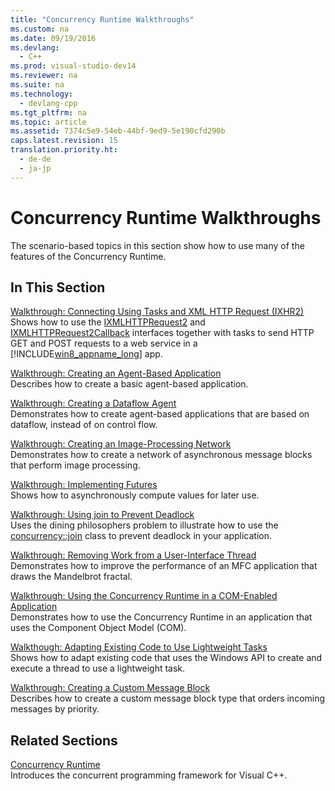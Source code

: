 ```yaml
---
title: "Concurrency Runtime Walkthroughs"
ms.custom: na
ms.date: 09/19/2016
ms.devlang: 
  - C++
ms.prod: visual-studio-dev14
ms.reviewer: na
ms.suite: na
ms.technology: 
  - devlang-cpp
ms.tgt_pltfrm: na
ms.topic: article
ms.assetid: 7374c5e9-54eb-44bf-9ed9-5e190cfd290b
caps.latest.revision: 15
translation.priority.ht: 
  - de-de
  - ja-jp
---
```

# Concurrency Runtime Walkthroughs
The scenario-based topics in this section show how to use many of the features of the Concurrency Runtime.  
  
## In This Section  
 [Walkthrough: Connecting Using Tasks and XML HTTP Request (IXHR2)](../vs140/Walkthrough--Connecting-Using-Tasks-and-XML-HTTP-Requests.md)  
 Shows how to use the [IXMLHTTPRequest2](assetId:///bbc11c4a-aecf-4d6d-8275-3e852e309908) and [IXMLHTTPRequest2Callback](assetId:///aa4b3f4c-6e28-458b-be25-6cce8865fc71) interfaces together with tasks to send HTTP GET and POST requests to a web service in a [!INCLUDE[win8_appname_long](../vs140/includes/win8_appname_long_md.md)] app.  
  
 [Walkthrough: Creating an Agent-Based Application](../vs140/Walkthrough--Creating-an-Agent-Based-Application.md)  
 Describes how to create a basic agent-based application.  
  
 [Walkthrough: Creating a Dataflow Agent](../vs140/Walkthrough--Creating-a-Dataflow-Agent.md)  
 Demonstrates how to create agent-based applications that are based on dataflow, instead of on control flow.  
  
 [Walkthrough: Creating an Image-Processing Network](../vs140/Walkthrough--Creating-an-Image-Processing-Network.md)  
 Demonstrates how to create a network of asynchronous message blocks that perform image processing.  
  
 [Walkthrough: Implementing Futures](../vs140/Walkthrough--Implementing-Futures.md)  
 Shows how to asynchronously compute values for later use.  
  
 [Walkthrough: Using join to Prevent Deadlock](../vs140/Walkthrough--Using-join-to-Prevent-Deadlock.md)  
 Uses the dining philosophers problem to illustrate how to use the [concurrency::join](../vs140/join-Class.md) class to prevent deadlock in your application.  
  
 [Walkthrough: Removing Work from a User-Interface Thread](../vs140/Walkthrough--Removing-Work-from-a-User-Interface-Thread.md)  
 Demonstrates how to improve the performance of an MFC application that draws the Mandelbrot fractal.  
  
 [Walkthrough: Using the Concurrency Runtime in a COM-Enabled Application](../vs140/Walkthrough--Using-the-Concurrency-Runtime-in-a-COM-Enabled-Application.md)  
 Demonstrates how to use the Concurrency Runtime in an application that uses the Component Object Model (COM).  
  
 [Walkthough: Adapting Existing Code to Use Lightweight Tasks](../vs140/Walkthrough--Adapting-Existing-Code-to-Use-Lightweight-Tasks.md)  
 Shows how to adapt existing code that uses the Windows API to create and execute a thread to use a lightweight task.  
  
 [Walkthrough: Creating a Custom Message Block](../vs140/Walkthrough--Creating-a-Custom-Message-Block.md)  
 Describes how to create a custom message block type that orders incoming messages by priority.  
  
## Related Sections  
 [Concurrency Runtime](../vs140/Concurrency-Runtime.md)  
 Introduces the concurrent programming framework for Visual C++.